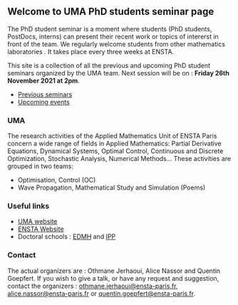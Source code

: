 ## Welcome to UMA PhD students seminar page

The PhD student seminar is a moment where students (PhD students, PostDocs, interns) can present their recent work or topics of intererst in front of the team. We regularly welcome students from other mathematics laboratories . It takes place every three weeks at ENSTA. 

This site is a collection of all the previous and upcoming PhD student seminars organized by the UMA team.
Next session will be on : **Friday 26th November 2021 at 2pm**.

- [Previous seminars](_pages/Previous_seminars)
- [Upcoming events](_pages/Upcoming_events)


### UMA

The research activities of the Applied Mathematics Unit of ENSTA Paris concern a wide range of fields in Applied Mathematics: Partial Derivative Equations, Dynamical Systems, Optimal Control, Continuous and Discrete Optimization, Stochastic Analysis, Numerical Methods... These activities are grouped in two teams:
- Optimisation, Control (OC)
- Wave Propagation, Mathematical Study and Simulation (Poems)

### Useful links

- [UMA website](https://uma.ensta-paris.fr/)
- [ENSTA Website](https://www.ensta-paris.fr/)
- Doctoral schools : [EDMH](https://www.universite-paris-saclay.fr/ecoles-doctorales/mathematiques-hadamard-edmh) and [IPP](https://www.ip-paris.fr/education/doctorat/ecole-doctorale-ip-paris)



### Contact

The actual organizers are : Othmane Jerhaoui, Alice Nassor and Quentin Goepfert.
If you wish to give a talk, or have any request and suggestion, contact the organizers :  [othmane.jerhaoui@ensta-paris.fr](mailto:othmane.jerhaoui@ensta-paris.fr), [alice.nassor@ensta-paris.fr](mailto:alice.nassor@ensta-paris.fr) or [quentin.goepfert@ensta-paris.fr](mailto:quentin.goepfert@ensta-paris.fr).
